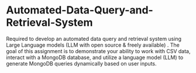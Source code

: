 # Automated-Data-Query-and-Retrieval-System
 Required to develop an automated data query and retrieval system using Large Language models (LLM with open source &amp; freely available) . The goal of this assignment is to demonstrate your ability to work with CSV data, interact with a MongoDB database, and utilize a language model (LLM) to generate MongoDB queries dynamically based on user inputs.
